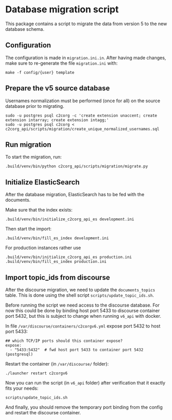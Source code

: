 Database migration script
=========================

This package contains a script to migrate the data from version 5 to the new
database schema.

Configuration
-------------

The configuration is made in `migration.ini.in`. After having made changes,
make sure to re-generate the file `migration.ini` with:

    make -f config/{user} template

Prepare the v5 source database
------------------------------

Usernames normalization must be performed (once for all) on the source database
prior to migrating.

    sudo -u postgres psql c2corg -c 'create extension unaccent; create extension intarray; create extension intagg;'
    sudo -u postgres psql c2corg < c2corg_api/scripts/migration/create_unique_normalized_usernames.sql

Run migration
-------------

To start the migration, run:

    .build/venv/bin/python c2corg_api/scripts/migration/migrate.py

Initialize ElasticSearch
-------------------------

After the database migration, ElasticSearch has to be fed with the documents.

Make sure that the index exists:

    .build/venv/bin/initialize_c2corg_api_es development.ini

Then start the import:

    .build/venv/bin/fill_es_index development.ini

For production instances rather use

    .build/venv/bin/initialize_c2corg_api_es production.ini
    .build/venv/bin/fill_es_index production.ini

Import topic_ids from discourse
-------------------------------

After the discourse migration, we need to update the `documents_topics`
table. This is done using the shell script `scripts/update_topic_ids.sh`.

Before running the script we need access to the discourse database. For now
this could be done by binding host port 5433 to discourse container port 5432,
but this is subject to change when running `v6_api` with docker.

In file `/var/discourse/containers/c2corgv6.yml` expose port 5432 to host
port 5433:

    ## which TCP/IP ports should this container expose?
    expose:
      - "5433:5432"  # fwd host port 5433 to container port 5432 (postgresql)

Restart the container (in `/var/discourse/` folder):

    ./launcher restart c2corgv6

Now you can run the script (in `v6_api` folder) after verification that it
exactly fits your needs:

    scripts/update_topic_ids.sh

And finally, you should remove the temporary port binding from the config and
restart the discourse container.
